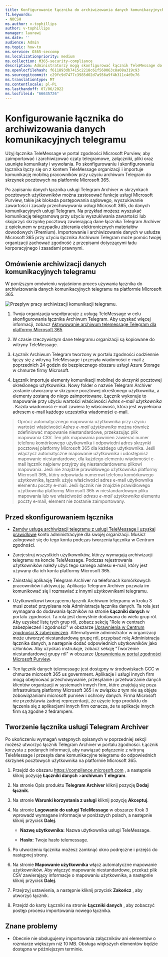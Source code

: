 ```yaml
---
title: Konfigurowanie łącznika do archiwizowania danych komunikacyjnych telegramu na platformie Microsoft 365
f1.keywords:
- NOCSH
ms.author: v-tophillips
author: v-tophillips
manager: laurawi
ms.date: ''
audience: Admin
ms.topic: how-to
ms.service: O365-seccomp
ms.localizationpriority: medium
ms.collection: M365-security-compliance
description: Administratorzy mogą skonfigurować łącznik TeleMessage do importowania i archiwizowania danych komunikacyjnych telegramu na platformie Microsoft 365. Dzięki temu można archiwizować dane ze źródeł danych innych firm w usłudze Microsoft 365, aby można było zarządzać danymi innych firm za pomocą funkcji zgodności, takich jak archiwizowanie prawne, wyszukiwanie zawartości i zasady przechowywania.
ms.openlocfilehash: f611893db7415c2218c61f560063c8a08a319c93
ms.sourcegitcommit: c29fc9d7477c3985d02d7a956a9f4b311c4d9c76
ms.translationtype: MT
ms.contentlocale: pl-PL
ms.lasthandoff: 07/06/2022
ms.locfileid: "66635726"
---
```

# <a name="set-up-a-connector-to-archive-telegram-communications-data"></a>Konfigurowanie łącznika do archiwizowania danych komunikacyjnych telegramu

Użyj łącznika TeleMessage w portal zgodności Microsoft Purview, aby zaimportować i zarchiwizować czaty telegramowe, załączniki, pliki oraz usunięte komunikaty i wywołania. Po skonfigurowaniu i skonfigurowaniu łącznika łączy się on z kontem TeleMessage organizacji i importuje komunikację mobilną pracowników przy użyciu archiwum Telegram do skrzynek pocztowych na platformie Microsoft 365.

Po zapisaniu danych łącznika usługi Telegram Archiver w skrzynkach pocztowych użytkowników można zastosować funkcje usługi Microsoft Purview, takie jak blokada postępowania sądowego, wyszukiwanie zawartości i zasady przechowywania usługi Microsoft 365, do danych komunikacyjnych usługi Telegram. Na przykład możesz wyszukać komunikację telegramową przy użyciu wyszukiwania zawartości lub skojarzyć skrzynkę pocztową zawierającą dane łącznika Telegram Archiver z opiekunem w przypadku zbierania elektronicznych materiałów dowodowych (Premium). Importowanie i archiwizowanie danych w usłudze Microsoft 365 przy użyciu łącznika Archiwum Telegram może pomóc twojej organizacji zachować zgodność z przepisami dotyczącymi ładu korporacyjnego i zasadami prawnymi.

## <a name="overview-of-archiving-telegram-communications-data"></a>Omówienie archiwizacji danych komunikacyjnych telegramu

W poniższym omówieniu wyjaśniono proces używania łącznika do archiwizowania danych komunikacyjnych telegramu na platformie Microsoft 365.

![Przepływ pracy archiwizacji komunikacji telegramu.](../media/TelegramConnectorWorkflow.png)

1. Twoja organizacja współpracuje z usługą TeleMessage w celu skonfigurowania łącznika Archiwum Telegram. Aby uzyskać więcej informacji, zobacz [Aktywowanie archiwum telemessage Telegram dla platformy Microsoft 365](https://www.telemessage.com/microsoft-365-activation-for-telegram-archiver/).

2. W czasie rzeczywistym dane telegramu organizacji są kopiowane do witryny TeleMessage.

3. Łącznik Archiwum Telegram tworzony w portalu zgodności codziennie łączy się z witryną TeleMessage i przesyła wiadomości e-mail z poprzednich 24 godzin do bezpiecznego obszaru usługi Azure Storage w chmurze firmy Microsoft.

4. Łącznik importuje elementy komunikacji mobilnej do skrzynki pocztowej określonego użytkownika. Nowy folder o nazwie Telegram Archiver zostanie utworzony w skrzynce pocztowej określonego użytkownika, a elementy zostaną do niego zaimportowane. Łącznik wykonuje to mapowanie przy użyciu wartości właściwości *Adres e-mail użytkownika* . Każda wiadomość e-mail zawiera tę właściwość, która jest wypełniana adresem e-mail każdego uczestnika wiadomości e-mail.

> Oprócz automatycznego mapowania użytkownika przy użyciu wartości właściwości *Adres e-mail użytkownika* można również zdefiniować mapowanie niestandardowe, przekazując plik mapowania CSV. Ten plik mapowania powinien zawierać numer telefonu komórkowego użytkownika i odpowiedni adres skrzynki pocztowej platformy Microsoft 365 dla każdego użytkownika. Jeśli włączysz automatyczne mapowanie użytkownika i udostępnisz mapowanie niestandardowe, dla każdego elementu wiadomości e-mail łącznik najpierw przyjrzy się niestandardowemu plikowi mapowania. Jeśli nie znajdzie prawidłowego użytkownika platformy Microsoft 365, który odpowiada numerowi telefonu komórkowego użytkownika, łącznik użyje właściwości adres e-mail użytkownika elementu poczty e-mail. Jeśli łącznik nie znajdzie prawidłowego użytkownika platformy Microsoft 365 w niestandardowym pliku mapowania lub we właściwości *adresu e-mail użytkownika* elementu poczty e-mail, element nie zostanie zaimportowany.

## <a name="before-you-set-up-a-connector"></a>Przed skonfigurowaniem łącznika

- [Zamów usługę archiwizacji telegramu z usługi TeleMessage i uzyskaj prawidłowe](https://www.telemessage.com/mobile-archiver/order-mobile-archiver-for-o365/) konto administracyjne dla swojej organizacji. Musisz zalogować się do tego konta podczas tworzenia łącznika w Centrum zgodności.

- Zarejestruj wszystkich użytkowników, którzy wymagają archiwizacji telegramu na koncie TeleMessage. Podczas rejestrowania użytkowników należy użyć tego samego adresu e-mail, który jest używany dla ich konta platformy Microsoft 365.

- Zainstaluj aplikację Telegram Archiver na telefonach komórkowych pracowników i aktywuj ją. Aplikacja Telegram Archiver pozwala im komunikować się i rozmawiać z innymi użytkownikami telegramu.

- Użytkownikowi tworzącemu łącznik Archiwum telegramu w kroku 3 musi zostać przypisana rola Administracja łącznika danych. Ta rola jest wymagana do dodawania łączników na stronie **Łączniki danych** w portalu zgodności. Ta rola jest domyślnie dodawana do wielu grup ról. Aby uzyskać listę tych grup ról, zobacz sekcję "Role w centrach zabezpieczeń i zgodności" w obszarze [Uprawnienia w Centrum zgodności & zabezpieczeń](../security/office-365-security/permissions-in-the-security-and-compliance-center.md#roles-in-the-security--compliance-center). Alternatywnie administrator w organizacji może utworzyć niestandardową grupę ról, przypisać rolę Administracja łącznika danych, a następnie dodać odpowiednich użytkowników jako członków. Aby uzyskać instrukcje, zobacz sekcję "Tworzenie niestandardowej grupy ról" w obszarze [Uprawnienia w portal zgodności Microsoft Purview](microsoft-365-compliance-center-permissions.md#create-a-custom-role-group).

- Ten łącznik danych telemessage jest dostępny w środowiskach GCC w chmurze microsoft 365 us government. Aplikacje i usługi innych firm mogą obejmować przechowywanie, przesyłanie i przetwarzanie danych klientów organizacji w systemach innych firm, które znajdują się poza infrastrukturą platformy Microsoft 365 i w związku z tym nie są objęte zobowiązaniami microsoft purview i ochrony danych. Firma Microsoft nie przedstawia żadnej reprezentacji, że użycie tego produktu do łączenia się z aplikacjami innych firm oznacza, że te aplikacje innych firm są zgodne z fedrampem.

## <a name="create-a-telegram-archiver-connector"></a>Tworzenie łącznika usługi Telegram Archiver

Po ukończeniu wymagań wstępnych opisanych w poprzedniej sekcji możesz utworzyć łącznik Telegram Archiver w portalu zgodności. Łącznik korzysta z podanych informacji, aby nawiązać połączenie z witryną TeleMessage i przesyła dane komunikacyjne telegramu do odpowiednich skrzynek pocztowych użytkownika na platformie Microsoft 365.

1. Przejdź do obszaru <https://compliance.microsoft.com> , a następnie kliknij pozycję **Łączniki danych** >**archiwum T elegram**.

2. Na stronie Opis produktu **Telegram Archiver** kliknij pozycję **Dodaj łącznik**.

3. Na stronie **Warunki korzystania z usługi** kliknij pozycję **Akceptuj**.

4. Na stronie **Logowanie do usługi TeleMessage** w obszarze Krok 3 wprowadź wymagane informacje w poniższych polach, a następnie kliknij przycisk **Dalej**.

    - **Nazwę użytkownika:** Nazwa użytkownika usługi TeleMessage.

    - **Hasło:** Twoje hasło telemessage.

5. Po utworzeniu łącznika możesz zamknąć okno podręczne i przejść do następnej strony.

6. Na stronie **Mapowanie użytkownika** włącz automatyczne mapowanie użytkowników. Aby włączyć mapowanie niestandardowe, przekaż plik CSV zawierający informacje o mapowaniu użytkownika, a następnie kliknij przycisk **Dalej**.

7. Przejrzyj ustawienia, a następnie kliknij przycisk **Zakończ** , aby utworzyć łącznik.

8. Przejdź do karty Łączniki na stronie **Łączniki danych** , aby zobaczyć postęp procesu importowania nowego łącznika.

## <a name="known-issues"></a>Znane problemy

- Obecnie nie obsługujemy importowania załączników ani elementów o rozmiarze większym niż 10 MB. Obsługa większych elementów będzie dostępna w późniejszym terminie.
